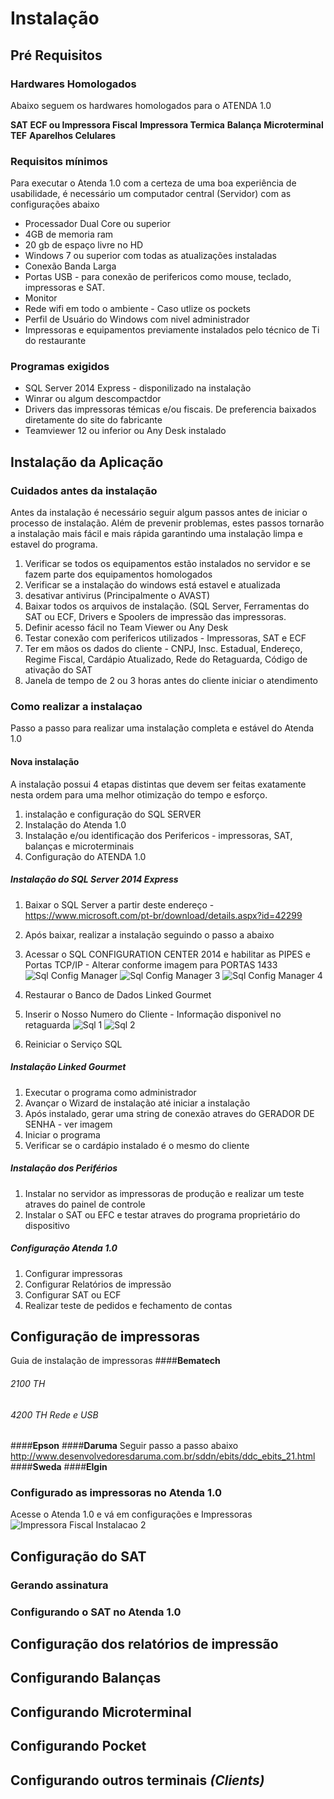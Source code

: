 <!-- TITLE: Instalacão -->
<!-- SUBTITLE: Instalacão Atenda 1.0 -->

 # Instalação
## **Pré Requisitos**
### Hardwares Homologados
Abaixo seguem os hardwares homologados para o ATENDA 1.0

**SAT**
**ECF ou Impressora Fiscal**
**Impressora Termica**
**Balança**
**Microterminal**
**TEF**
**Aparelhos Celulares**

 

### Requisitos mínimos

Para executar o Atenda 1.0 com a certeza de uma boa experiência de usabilidade, é necessário um computador central (Servidor) com as configurações abaixo
* Processador Dual Core ou superior
* 4GB de memoria ram
* 20 gb de espaço livre no HD
* Windows 7 ou superior com todas as atualizações instaladas
* Conexão Banda Larga
* Portas USB - para conexão de perifericos como mouse, teclado, impressoras e SAT.
* Monitor 
* Rede wifi em todo o ambiente - Caso utlize os pockets
* Perfil de Usuário do Windows com nivel administrador
* Impressoras e equipamentos previamente instalados pelo técnico de Ti do restaurante


### Programas exigidos
* SQL Server 2014 Express - disponilizado na instalação
* Winrar ou algum descompactdor
* Drivers das impressoras témicas e/ou fiscais. De preferencia baixados diretamente do site do fabricante
* Teamviewer 12 ou inferior ou Any Desk instalado

## **Instalação da Aplicação**

### Cuidados antes da instalação

Antes da instalação é necessário seguir algum passos antes de iniciar o processo de instalação. Além de prevenir problemas, estes passos tornarão a instalação mais fácil e mais rápida garantindo uma instalação limpa e estavel do programa.  

1. Verificar se todos os equipamentos estão instalados no servidor e se fazem parte dos equipamentos homologados
2. Verificar se a instalação do windows está estavel e atualizada
3. desativar antivirus (Principalmente o AVAST)
4. Baixar todos os arquivos de instalação. (SQL Server, Ferramentas do SAT ou ECF, Drivers e Spoolers de impressão das impressoras. 
5. Definir acesso fácil no Team Viewer ou Any Desk
6. Testar conexão com perifericos utilizados - Impressoras, SAT e ECF
7. Ter em mãos os dados do cliente - CNPJ, Insc. Estadual, Endereço, Regime Fiscal, Cardápio Atualizado, Rede do Retaguarda, Código de ativação do SAT
8. Janela de tempo de 2 ou 3 horas antes do cliente iniciar o atendimento

### Como realizar a instalaçao
Passo a passo para realizar uma instalação completa e estável do Atenda 1.0

#### Nova instalação 
A instalação possui 4 etapas distintas que devem ser feitas exatamente nesta ordem para uma melhor otimização do tempo e esforço.

1. instalação e configuração do SQL SERVER
2. Instalação do Atenda 1.0
3. Instalação e/ou identificação dos Perifericos - impressoras, SAT, balanças e microterminais
4. Configuração do ATENDA 1.0

##### Instalação do SQL Server 2014 Express
1. Baixar o SQL Server a partir deste endereço - https://www.microsoft.com/pt-br/download/details.aspx?id=42299
2. Após baixar, realizar a instalação seguindo o passo a abaixo
3. Acessar o SQL CONFIGURATION CENTER 2014 e habilitar as PIPES e Portas TCP/IP - Alterar conforme imagem para PORTAS 1433
![Sql Config Manager](/uploads/sql-config-manager.jpg "Sql Config Manager")
![Sql Config Manager 3](/uploads/sql-config-manager-3.jpg "Sql Config Manager 3")
![Sql Config Manager 4](/uploads/sql-config-manager-4.jpg "Sql Config Manager 4")

4. Restaurar o Banco de Dados Linked Gourmet

5. Inserir o Nosso Numero do Cliente - Informação disponivel no retaguarda
![Sql 1](/uploads/sql-1.jpg "Sql 1")
![Sql 2](/uploads/sql-2.jpg "Sql 2")

6. Reiniciar o Serviço SQL

##### Instalação  Linked Gourmet
1. Executar o programa como administrador
2. Avançar o Wizard de instalação até iniciar a instalação
3. Após instalado, gerar uma string de conexão atraves do GERADOR DE SENHA - ver imagem
4. Iniciar o programa
5. Verificar se o cardápio instalado é o mesmo do cliente

##### Instalação dos Periférios
1. Instalar no servidor as impressoras de produção e realizar um teste atraves do painel de controle
2. Instalar o SAT ou EFC e testar atraves do programa proprietário do dispositivo

##### Configuração Atenda 1.0
1. Configurar impressoras
2. Configurar Relatórios de impressão
3. Configurar SAT ou ECF
4. Realizar teste de pedidos e fechamento de contas

## **Configuração de impressoras**
Guia de instalação de impressoras
####**Bematech**
###### 2100 TH
###### 4200 TH Rede e USB
####**Epson**
####**Daruma**
Seguir passo a passo abaixo
http://www.desenvolvedoresdaruma.com.br/sddn/ebits/ddc_ebits_21.html
####**Sweda**
####**Elgin**

### Configurado as impressoras no Atenda 1.0
Acesse o Atenda 1.0 e vá em configurações e Impressoras
![Impressora Fiscal Instalacao 2](/uploads/impressora-fiscal-instalacao-2.png "Impressora Fiscal Instalacao 2")


## **Configuração do SAT**
### Gerando assinatura
### Configurando o SAT no Atenda 1.0

## **Configuração dos relatórios de impressão**
## **Configurando Balanças**

## **Configurando Microterminal**

## **Configurando Pocket**

## **Configurando outros terminais** *(Clients)*


